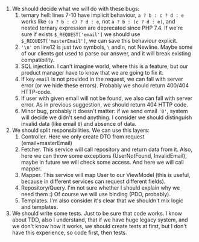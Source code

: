 1. We should decide what we will do with these bugs:
    1. ternary hell: lines 7-10 have implicit behaviour, `a ? b : c ? d : e` works like `(a ? b : c) ? d : e`, not `a ? b : (c ? d : e)`, and nested ternary expression are deprecated since PHP 7.4. If we're sure if exists `$_REQUEST['email']` we should use `$_REQUEST['masterEmail']`, we can save this behaviour explicit.  
    2. `'\n'` on line12 is just two symbols, `\` and `n`, not Newline. Maybe some of our clients got used to parse our answer, and it will break existing compatibility.
    3. SQL injection. I can't imagine world, where this is a feature, but our product manager have to know that we are going to fix it.
    4. If key `email` is not provided in the request, we can fall with server error (or we hide these errors). Probably we should return 400/404 HTTP-code.
    5. If user with given email will not be found, we also can fall with server error. As in previous suggestion, we should return 404 HTTP code.
    6. Minor bug, probably it doesn't matter: if we send email `'0'`, system will decide we didn't send anything. I consider we should distinguish invalid data (like email `0`) and absence of data.
2. We should split responsibilities. We can use this layers:
   1. Controller. Here we only create DTO from request (email+masterEmail)
   2. Fetcher. This service will call repository and return data from it. Also, here we can throw some exceptions (UserNotFound, InvalidEmail), maybe in future we will check some access. And here we will call mapper.
   4. Mapper. This service will map User to our ViewModel (this is useful, because in different services can request different fields). 
   5. Repository/Query. I'm not sure whether I should explain why we need them :) Of course we will use binding (PDO, probably). 
   6. Templates. I'm also consider it's clear that we shouldn't mix logic and templates.
3. We should write some tests. Just to be sure that code works. I know about TDD, also I understand, that if we have huge legacy system, and we don't know how it works, we should create tests at first, but I don't have this experience, so code first, then tests.